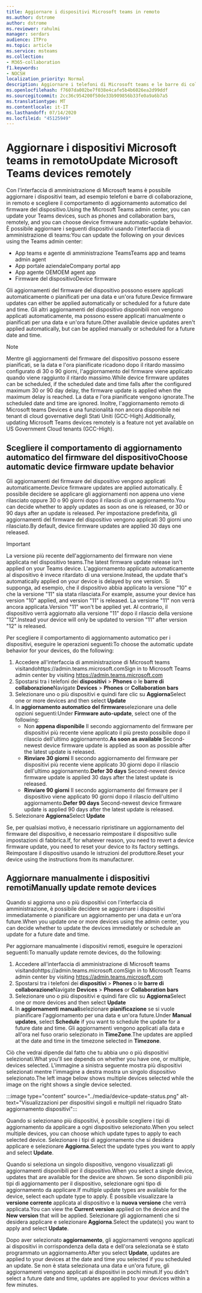 ```yaml
---
title: Aggiornare i dispositivi Microsoft teams in remoto
ms.author: dstrome
author: dstrome
ms.reviewer: rahulmi
manager: serdars
audience: ITPro
ms.topic: article
ms.service: msteams
ms.collection:
- M365-collaboration
f1.keywords:
- NOCSH
localization_priority: Normal
description: Aggiornare i telefoni di Microsoft teams e le barre di collaborazione in remoto usando l'interfaccia di amministrazione Teams
ms.openlocfilehash: f7607da002be7f038e4cafe5b4b6026ea2d99ddf
ms.sourcegitcommit: 2cc36c954200f50de33b909856b33fe0a9a6b7a5
ms.translationtype: MT
ms.contentlocale: it-IT
ms.lasthandoff: 07/14/2020
ms.locfileid: "45125949"
---
```

# <a name="update-microsoft-teams-devices-remotely"></a><span data-ttu-id="49dc1-103">Aggiornare i dispositivi Microsoft teams in remoto</span><span class="sxs-lookup"><span data-stu-id="49dc1-103">Update Microsoft Teams devices remotely</span></span>

<span data-ttu-id="49dc1-104">Con l'interfaccia di amministrazione di Microsoft teams è possibile aggiornare i dispositivi team, ad esempio telefoni e barre di collaborazione, in remoto e scegliere il comportamento di aggiornamento automatico del firmware del dispositivo.</span><span class="sxs-lookup"><span data-stu-id="49dc1-104">Using the Microsoft Teams admin center, you can update your Teams devices, such as phones and collaboration bars, remotely, and you can choose device firmware automatic-update behavior.</span></span> <span data-ttu-id="49dc1-105">È possibile aggiornare i seguenti dispositivi usando l'interfaccia di amministrazione di teams:</span><span class="sxs-lookup"><span data-stu-id="49dc1-105">You can update the following on your devices using the Teams admin center:</span></span>

- <span data-ttu-id="49dc1-106">App teams e agente di amministrazione Teams</span><span class="sxs-lookup"><span data-stu-id="49dc1-106">Teams app and teams admin agent</span></span>
- <span data-ttu-id="49dc1-107">App portale aziendale</span><span class="sxs-lookup"><span data-stu-id="49dc1-107">Company portal app</span></span>
- <span data-ttu-id="49dc1-108">App agente OEM</span><span class="sxs-lookup"><span data-stu-id="49dc1-108">OEM agent app</span></span>
- <span data-ttu-id="49dc1-109">Firmware del dispositivo</span><span class="sxs-lookup"><span data-stu-id="49dc1-109">Device firmware</span></span>

<span data-ttu-id="49dc1-110">Gli aggiornamenti del firmware del dispositivo possono essere applicati automaticamente o pianificati per una data e un'ora future.</span><span class="sxs-lookup"><span data-stu-id="49dc1-110">Device firmware updates can either be applied automatically or scheduled for a future date and time.</span></span> <span data-ttu-id="49dc1-111">Gli altri aggiornamenti del dispositivo disponibili non vengono applicati automaticamente, ma possono essere applicati manualmente o pianificati per una data e un'ora future.</span><span class="sxs-lookup"><span data-stu-id="49dc1-111">Other available device updates aren't applied automatically, but can be applied manually or scheduled for a future date and time.</span></span>

> [!NOTE]
> <span data-ttu-id="49dc1-112">Mentre gli aggiornamenti del firmware del dispositivo possono essere pianificati, se la data e l'ora pianificate ricadono dopo il ritardo massimo configurato di 30 o 90 giorni, l'aggiornamento del firmware viene applicato quando viene raggiunto il ritardo massimo.</span><span class="sxs-lookup"><span data-stu-id="49dc1-112">While device firmware updates can be scheduled, if the scheduled date and time falls after the configured maximum 30 or 90 day delay, the firmware update is applied when the maximum delay is reached.</span></span> <span data-ttu-id="49dc1-113">La data e l'ora pianificate vengono ignorate.</span><span class="sxs-lookup"><span data-stu-id="49dc1-113">The scheduled date and time are ignored.</span></span> <span data-ttu-id="49dc1-114">Inoltre, l'aggiornamento remoto di Microsoft teams Devices è una funzionalità non ancora disponibile nei tenant di cloud governative degli Stati Uniti (GCC-High).</span><span class="sxs-lookup"><span data-stu-id="49dc1-114">Additionally, updating Microsoft Teams devices remotely is a feature not yet available on US Government Cloud tenants (GCC-High).</span></span>

## <a name="choose-automatic-device-firmware-update-behavior"></a><span data-ttu-id="49dc1-115">Scegliere il comportamento di aggiornamento automatico del firmware del dispositivo</span><span class="sxs-lookup"><span data-stu-id="49dc1-115">Choose automatic device firmware update behavior</span></span>

<span data-ttu-id="49dc1-116">Gli aggiornamenti del firmware del dispositivo vengono applicati automaticamente.</span><span class="sxs-lookup"><span data-stu-id="49dc1-116">Device firmware updates are applied automatically.</span></span> <span data-ttu-id="49dc1-117">È possibile decidere se applicare gli aggiornamenti non appena uno viene rilasciato oppure 30 o 90 giorni dopo il rilascio di un aggiornamento.</span><span class="sxs-lookup"><span data-stu-id="49dc1-117">You can decide whether to apply updates as soon as one is released, or 30 or 90 days after an update is released.</span></span> <span data-ttu-id="49dc1-118">Per impostazione predefinita, gli aggiornamenti del firmware del dispositivo vengono applicati 30 giorni uno rilasciato.</span><span class="sxs-lookup"><span data-stu-id="49dc1-118">By default, device firmware updates are applied 30 days one released.</span></span>

> [!IMPORTANT]
> <span data-ttu-id="49dc1-119">La versione più recente dell'aggiornamento del firmware non viene applicata nel dispositivo teams.</span><span class="sxs-lookup"><span data-stu-id="49dc1-119">The latest firmware update release isn't applied on your Teams device.</span></span> <span data-ttu-id="49dc1-120">L'aggiornamento applicato automaticamente al dispositivo è invece ritardato di una versione.</span><span class="sxs-lookup"><span data-stu-id="49dc1-120">Instead, the update that's automatically applied on your device is delayed by one version.</span></span> <span data-ttu-id="49dc1-121">Si supponga, ad esempio, che il dispositivo abbia applicato la versione "10" e che la versione "11" sia stata rilasciata.</span><span class="sxs-lookup"><span data-stu-id="49dc1-121">For example, assume your device has version "10" applied, and version "11" is released.</span></span> <span data-ttu-id="49dc1-122">La versione "11" non verrà ancora applicata.</span><span class="sxs-lookup"><span data-stu-id="49dc1-122">Version "11" won't be applied yet.</span></span> <span data-ttu-id="49dc1-123">Al contrario, il dispositivo verrà aggiornato alla versione "11" dopo il rilascio della versione "12".</span><span class="sxs-lookup"><span data-stu-id="49dc1-123">Instead your device will only be updated to version "11" after version "12" is released.</span></span>

<span data-ttu-id="49dc1-124">Per scegliere il comportamento di aggiornamento automatico per i dispositivi, eseguire le operazioni seguenti:</span><span class="sxs-lookup"><span data-stu-id="49dc1-124">To choose the automatic update behavior for your devices, do the following:</span></span>

1. <span data-ttu-id="49dc1-125">Accedere all'interfaccia di amministrazione di Microsoft teams visitandohttps://admin.teams.microsoft.com</span><span class="sxs-lookup"><span data-stu-id="49dc1-125">Sign in to Microsoft Teams admin center by visiting https://admin.teams.microsoft.com</span></span>
2. <span data-ttu-id="49dc1-126">Spostarsi tra i telefoni dei **dispositivi**  >  **Phones** o le **barre di collaborazione**</span><span class="sxs-lookup"><span data-stu-id="49dc1-126">Navigate **Devices** > **Phones** or **Collaboration bars**</span></span>
3. <span data-ttu-id="49dc1-127">Selezionare uno o più dispositivi e quindi fare clic su **Aggiorna**</span><span class="sxs-lookup"><span data-stu-id="49dc1-127">Select one or more devices and then select **Update**</span></span>
4. <span data-ttu-id="49dc1-128">In **aggiornamento automatico del firmware**selezionare una delle opzioni seguenti:</span><span class="sxs-lookup"><span data-stu-id="49dc1-128">Under **Firmware auto-update**, select one of the following:</span></span>
    - <span data-ttu-id="49dc1-129">Non **appena disponibile** Il secondo aggiornamento del firmware per dispositivi più recente viene applicato il più presto possibile dopo il rilascio dell'ultimo aggiornamento.</span><span class="sxs-lookup"><span data-stu-id="49dc1-129">**As soon as available** Second-newest device firmware update is applied as soon as possible after the latest update is released.</span></span>
    - <span data-ttu-id="49dc1-130">**Rinviare 30 giorni** Il secondo aggiornamento del firmware per dispositivi più recente viene applicato 30 giorni dopo il rilascio dell'ultimo aggiornamento.</span><span class="sxs-lookup"><span data-stu-id="49dc1-130">**Defer 30 days** Second-newest device firmware update is applied 30 days after the latest update is released.</span></span>
    - <span data-ttu-id="49dc1-131">**Rinviare 90 giorni** Il secondo aggiornamento del firmware per il dispositivo viene applicato 90 giorni dopo il rilascio dell'ultimo aggiornamento.</span><span class="sxs-lookup"><span data-stu-id="49dc1-131">**Defer 90 days** Second-newest device firmware update is applied 90 days after the latest update is released.</span></span>
5. <span data-ttu-id="49dc1-132">Selezionare **Aggiorna**</span><span class="sxs-lookup"><span data-stu-id="49dc1-132">Select **Update**</span></span>

<span data-ttu-id="49dc1-133">Se, per qualsiasi motivo, è necessario ripristinare un aggiornamento del firmware del dispositivo, è necessario reimpostare il dispositivo sulle impostazioni di fabbrica.</span><span class="sxs-lookup"><span data-stu-id="49dc1-133">If, for whatever reason, you need to revert a device firmware update, you need to reset your device to its factory settings.</span></span> <span data-ttu-id="49dc1-134">Reimpostare il dispositivo usando le istruzioni del produttore.</span><span class="sxs-lookup"><span data-stu-id="49dc1-134">Reset your device using the instructions from its manufacturer.</span></span>  

## <a name="manually-update-remote-devices"></a><span data-ttu-id="49dc1-135">Aggiornare manualmente i dispositivi remoti</span><span class="sxs-lookup"><span data-stu-id="49dc1-135">Manually update remote devices</span></span>

<span data-ttu-id="49dc1-136">Quando si aggiorna uno o più dispositivi con l'interfaccia di amministrazione, è possibile decidere se aggiornare i dispositivi immediatamente o pianificare un aggiornamento per una data e un'ora future.</span><span class="sxs-lookup"><span data-stu-id="49dc1-136">When you update one or more devices using the admin center, you can decide whether to update the devices immediately or schedule an update for a future date and time.</span></span>

<span data-ttu-id="49dc1-137">Per aggiornare manualmente i dispositivi remoti, eseguire le operazioni seguenti:</span><span class="sxs-lookup"><span data-stu-id="49dc1-137">To manually update remote devices, do the following:</span></span>

1. <span data-ttu-id="49dc1-138">Accedere all'interfaccia di amministrazione di Microsoft teams visitandohttps://admin.teams.microsoft.com</span><span class="sxs-lookup"><span data-stu-id="49dc1-138">Sign in to Microsoft Teams admin center by visiting https://admin.teams.microsoft.com</span></span>
2. <span data-ttu-id="49dc1-139">Spostarsi tra i telefoni dei **dispositivi**  >  **Phones** o le **barre di collaborazione**</span><span class="sxs-lookup"><span data-stu-id="49dc1-139">Navigate  **Devices** > **Phones** or **Collaboration bars**</span></span>
3. <span data-ttu-id="49dc1-140">Selezionare uno o più dispositivi e quindi fare clic su **Aggiorna**</span><span class="sxs-lookup"><span data-stu-id="49dc1-140">Select one or more devices and then select **Update**</span></span>
4. <span data-ttu-id="49dc1-141">In **aggiornamenti manuali**selezionare **pianificazione** se si vuole pianificare l'aggiornamento per una data e un'ora future.</span><span class="sxs-lookup"><span data-stu-id="49dc1-141">Under **Manual updates**, select **Schedule** if you want to schedule the update for a future date and time.</span></span> <span data-ttu-id="49dc1-142">Gli aggiornamenti vengono applicati alla data e all'ora nel fuso orario selezionato in **TimeZone**.</span><span class="sxs-lookup"><span data-stu-id="49dc1-142">The updates are applied at the date and time in the timezone selected in **Timezone**.</span></span>

<span data-ttu-id="49dc1-143">Ciò che vedrai dipende dal fatto che tu abbia uno o più dispositivi selezionati.</span><span class="sxs-lookup"><span data-stu-id="49dc1-143">What you'll see depends on whether you have one, or multiple, devices selected.</span></span> <span data-ttu-id="49dc1-144">L'immagine a sinistra seguente mostra più dispositivi selezionati mentre l'immagine a destra mostra un singolo dispositivo selezionato.</span><span class="sxs-lookup"><span data-stu-id="49dc1-144">The left image below shows multiple devices selected while the image on the right shows a single device selected.</span></span>

:::image type="content" source="../media/device-update-status.png" alt-text="Visualizzazioni per dispositivi singoli e multipli nel riquadro Stato aggiornamento dispositivi":::

<span data-ttu-id="49dc1-146">Quando si selezionano più dispositivi, è possibile scegliere i tipi di aggiornamento da applicare a ogni dispositivo selezionato.</span><span class="sxs-lookup"><span data-stu-id="49dc1-146">When you select multiple devices, you can choose which update types to apply to each selected device.</span></span> <span data-ttu-id="49dc1-147">Selezionare i tipi di aggiornamento che si desidera applicare e selezionare **Aggiorna**.</span><span class="sxs-lookup"><span data-stu-id="49dc1-147">Select the update types you want to apply and select **Update**.</span></span>

<span data-ttu-id="49dc1-148">Quando si seleziona un singolo dispositivo, vengono visualizzati gli aggiornamenti disponibili per il dispositivo.</span><span class="sxs-lookup"><span data-stu-id="49dc1-148">When you select a single device, updates that are available for the device are shown.</span></span> <span data-ttu-id="49dc1-149">Se sono disponibili più tipi di aggiornamento per il dispositivo, selezionare ogni tipo di aggiornamento da applicare.</span><span class="sxs-lookup"><span data-stu-id="49dc1-149">If multiple update types are available for the device, select each update type to apply.</span></span> <span data-ttu-id="49dc1-150">È possibile visualizzare la **versione corrente** applicata al dispositivo e la **nuova versione** che verrà applicata.</span><span class="sxs-lookup"><span data-stu-id="49dc1-150">You can view the **Current version** applied on the device and the **New version** that will be applied.</span></span> <span data-ttu-id="49dc1-151">Selezionare gli aggiornamenti che si desidera applicare e selezionare **Aggiorna**.</span><span class="sxs-lookup"><span data-stu-id="49dc1-151">Select the update(s) you want to apply and select **Update**.</span></span>

<span data-ttu-id="49dc1-152">Dopo aver selezionato **aggiornamento**, gli aggiornamenti vengono applicati ai dispositivi in corrispondenza della data e dell'ora selezionata se è stato programmato un aggiornamento.</span><span class="sxs-lookup"><span data-stu-id="49dc1-152">After you select **Update**, updates are applied to your devices at the date and time you selected if you scheduled an update.</span></span> <span data-ttu-id="49dc1-153">Se non è stata selezionata una data e un'ora future, gli aggiornamenti vengono applicati ai dispositivi in pochi minuti.</span><span class="sxs-lookup"><span data-stu-id="49dc1-153">If you didn't select a future date and time, updates are applied to your devices within a few minutes.</span></span>
